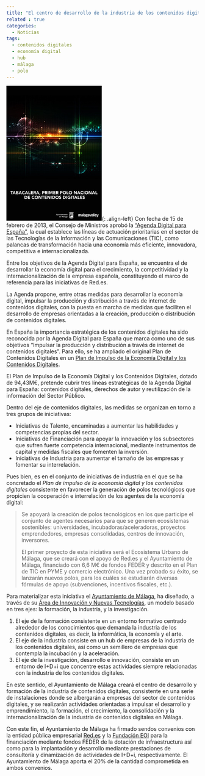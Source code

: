 ```yaml
---
title: "El centro de desarrollo de la industria de los contenidos digitales de la ciudad de Málaga"
related : true
categories:
  - Noticias
tags: 
  - contenidos digitales
  - economía digital
  - hub
  - málaga
  - polo
---
```


![Primer Polo Digital](/assets/images/2014/10/primer-polo-small.jpg){: .align-left}
Con fecha de 15 de febrero de 2013, el Consejo de Ministros aprobó
la
[“Agenda Digital para España”](http://www.agendadigital.gob.es/Paginas/Index.aspx),
la cual establece las líneas de actuación prioritarias en el sector de las
Tecnologías de la Información y las Comunicaciones (TIC), como palancas de
transformación hacia una economía más eficiente, innovadora, competitiva e
internacionalizada.

Entre los objetivos de la Agenda Digital para España, se encuentra el de
desarrollar la economía digital para el crecimiento, la competitividad y la
internacionalización de la empresa española, constituyendo el marco de
referencia para las iniciativas de Red.es.

La Agenda propone, entre otras medidas para desarrollar la economía digital,
impulsar la producción y distribución a través de internet de contenidos
digitales, con la puesta en marcha de medidas que faciliten el desarrollo de
empresas orientadas a la creación, producción o distribución de contenidos
digitales.

En España la importancia estratégica de los contenidos digitales ha sido
reconocida por la Agenda Digital para España que marca como uno de sus objetivos
“Impulsar la producción y distribución a través de internet de contenidos
digitales”. Para ello, se ha ampliado el original Plan de Contenidos Digitales
en
un
[Plan de Impulso de la Economía Digital y los Contenidos Digitales](http://www.agendadigital.gob.es/planes-actuaciones/Bibliotecacontenidos/2.Material%20complementario/PlanDetallado-ADpE-3_Contenidos.pdf).

El Plan de Impulso de la Economía Digital y los Contenidos Digitales, dotado de
94,43M€, pretende cubrir tres líneas estratégicas de la Agenda Digital para
España: contenidos digitales, derechos de autor y reutilización de la
información del Sector Público.

Dentro del eje de contenidos digitales, las medidas se organizan en torno a tres
grupos de iniciativas:

- Iniciativas de Talento, encaminadas a aumentar las habilidades y competencias
  propias del sector.
- Iniciativas de Financiación para apoyar la innovación y los subsectores que
  sufren fuerte competencia internacional, mediante instrumentos de capital y
  medidas fiscales que fomenten la inversión.
- Iniciativas de Industria para aumentar el tamaño de las empresas y fomentar su
  interrelación.

Pues bien, es en el conjunto de iniciativas de industria en el que se ha
concretado el *Plan de impulso de la economía digital y los contenidos digitales*
consistente en favorecer la generación de polos tecnológicos que propicien la
cooperación e interrelación de los agentes de la economía digital:

> Se apoyará la creación de polos tecnológicos en los que participe el conjunto de
> agentes necesarios para que se generen ecosistemas sostenibles: universidades,
> incubadoras/aceleradoras, proyectos emprendedores, empresas consolidadas,
> centros de innovación, inversores.
> 
> El primer proyecto de esta iniciativa será el Ecosistema Urbano de Málaga, que
> se creará con el apoyo de Red.es y el Ayuntamiento de Málaga, financiado con 6,6
> M€ de fondos FEDER y descrito en el Plan de TIC en PYME y comercio electrónico.
> Una vez probado su éxito, se lanzarán nuevos polos, para los cuáles se
> estudiarán diversas fórmulas de apoyo (subvenciones, incentivos fiscales, etc.).

Para materializar esta iniciativa
el [Ayuntamiento de Málaga](http://www.malaga.eu/), ha diseñado, a través de
su
[Área de Innovación y Nuevas Tecnologías](http://www.malaga.eu/ayto/m_ayto/portal/menu/seccion_0003/secciones/subSeccion_0006?id=454),
un modelo basado en tres ejes: la formación, la industria, y la investigación.

1. El eje de la formación consistente en un entorno formativo centrado alrededor
de los conocimientos que demanda la industria de los contenidos digitales, es
decir, la informática, la economía y el arte.
2. El eje de la industria consiste en un hub de empresas de la industria de los
contenidos digitales, así como un semillero de empresas que contempla la
incubación y la aceleración.
3. El eje de la investigación, desarrollo e innovación, consiste en un entorno
de I+D+i que concentre estas actividades siempre relacionadas con la industria
de los contenidos digitales.

En este sentido, el Ayuntamiento de Málaga creará el centro de desarrollo y
formación de la industria de contenidos digitales, consistente en una serie de
instalaciones donde se albergarán a empresas del sector de contenidos digitales,
y se realizarán actividades orientadas a impulsar el desarrollo y
emprendimiento, la formación, el crecimiento, la consolidación y la
internacionalización de la industria de contenidos digitales en Málaga.

Con este fin, el Ayuntamiento de Málaga ha firmado sendos convenios con la
entidad pública empresarial [Red.es](http://red.es/) y
la [Fundación EOI](http://www.eoi.es/) para la financiación mediante fondos
FEDER de la dotación de infraestructura así como para la implantación y
desarrollo mediante prestaciones de consultoría y dinamización de actividades de
I+D+i, respectivamente. El Ayuntamiento de Málaga aporta el 20% de la cantidad
comprometida en ambos convenios.
